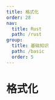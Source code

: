 ```yaml
---
title: 格式化
order: 28
nav:
  title: Rust
  path: /rust
group:
  title: 基础知识
  path: /basic
  order: 5
---
```


# 格式化
